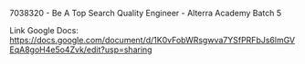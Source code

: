 7038320 - Be A Top Search Quality Engineer - Alterra Academy Batch 5

Link Google Docs:
https://docs.google.com/document/d/1K0vFobWRsgwva7YSfPRFbJs6lmGVEqA8goH4e5o4Zvk/edit?usp=sharing